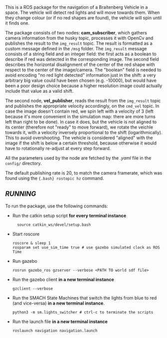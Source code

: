 This is a ROS package for the navigation of a Braitenberg Vehicle in a space. The vehicle will detect red lights and will move towards them. 
When they change colour (or if no red shapes are found), the vehicle will spin until it finds one.

The package consists of two nodes: **cam_subscriber**, which gathers camera information from the husky topic, processes it with OpenCv and publishes the result to the ```img_result``` topic. The result is formatted as a custom message defined in the ```/msg``` folder. 
The ```img_result``` message consists of a string field and an integer field: the first acts as a boolean to describe if red was detected in the corresponding image. The second field describes the horizontal disalignment of the center of the red shape with respect to the center of the image/camera. The "boolean" field is needed to avoid encoding "no red light detected" information just in the shift: a very arbitrary big value could have been chosen (e.g. -10000), but would have been a poor design choice because a higher resolution image could actually include that value as a valid shift. 

The second node, **vel_publisher**, reads the result from the ```img_result``` topic and publishes the appropriate velocity accordingly, on the ```cmd_vel``` topic. In case the image doesn't contain red, we spin left with a velocity of 3 (left because it's more convenient in the simulation map: there are more turns left than right to be done). In case it does, but the vehicle is not aligned to its center (therefore not "ready" to move forward), we rotate the veichle towards it, with a velocity inversely proportional to the shift (logarithmically). This to avoid overshooting. The vehicle is considered "aligned" with the image if the shift is below a certain threshold, because otherwise it would have to rotationally re-adjust at every step forward. 

All the parameters used by the node are fetched by the *.yaml* file in the ```config/``` directory. 

The default publishing rate is 20, to match the camera framerate, which was found using the ``` {.bash} rostopic hz ``` command. 


## *RUNNING*


To run the package, use the following commands:

- Run the catkin setup script **for every terminal instance**
  ``` {.bash}
    source catkin_ws/devel/setup.bash
  ```

- Start roscore
  ``` {.bash}
  roscore & sleep 1
  rosparam set use_sim_time true # use gazebo simulated clock as ROS Time
  ```
- Run gazebo
  ``` {.bash}
  rosrun gazebo_ros gzserver --verbose <PATH TO world sdf file>
  ```

- Run the gazebo client **in a new terminal instance**
  ``` {.bash}
  gzclient --verbose 
  ```

- Run the SMACH State Machines that switch the lights from blue to red (and vice-versa) **in a new terminal instance**.
  ``` {.bash}
  python3 -m sm.lights_switcher # ctrl-c to terminate the scripts
  ```

- Run the launch file **in a new terminal instance**
    ``` {.bash}
    roslaunch navigation navigation.launch 
    ```